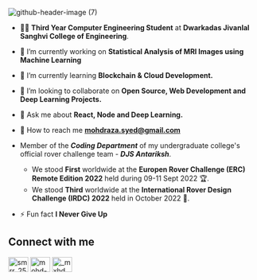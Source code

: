 ![github-header-image (7)](https://user-images.githubusercontent.com/91888013/215090850-bf52493e-f320-4eff-9582-5523fc42a872.png)
- 👨🏻 **Third Year Computer Engineering Student** at **Dwarkadas Jivanlal Sanghvi College of Engineering**.

- 🔭 I’m currently working on **Statistical Analysis of MRI Images using Machine Learning**

- 🌱 I’m currently learning **Blockchain & Cloud Development.**

- 👯 I’m looking to collaborate on **Open Source, Web Development and Deep Learning Projects.**

- 💬 Ask me about **React, Node and Deep Learning.**

- 📩 How to reach me **mohdraza.syed@gmail.com**

- Member of the ***Coding Department*** of my undergraduate college's official rover challenge team - ***DJS Antariksh***. 
  - We stood **First** worldwide at the **Europen Rover Challenge (ERC) Remote Edition 2022** held during 09-11 Sept 2022 🏆.
  - We stood **Third** worldwide at the **International Rover Design Challenge (IRDC) 2022** held in October 2022 🏅.

- ⚡ Fun fact **I Never Give Up**

<!-- <img src="https://media.giphy.com/media/iY8CRBdQXODJSCERIr/giphy.gif" width="35" height="35" style="margin-right: 10px;"/> -->
<h2 align="left">Connect with me</h2>
<p align="left">
<a href="https://twitter.com/smrr_2511" target="blank"><img align="center" src="https://raw.githubusercontent.com/rahuldkjain/github-profile-readme-generator/master/src/images/icons/Social/twitter.svg" alt="smrr_2511" height="30" width="40" /></a>
<a href="https://linkedin.com/in/mohd-raza7110" target="blank"><img align="center" src="https://raw.githubusercontent.com/rahuldkjain/github-profile-readme-generator/master/src/images/icons/Social/linked-in-alt.svg" alt="mohd-raza7110" height="30" width="40" /></a>
<a href="https://instagram.com/_mxhd_raxa" target="blank"><img align="center" src="https://raw.githubusercontent.com/rahuldkjain/github-profile-readme-generator/master/src/images/icons/Social/instagram.svg" alt="_mxhd_raxa" height="30" width="40" /></a>
</p>

<!-- <h1 align="center">🛠️Languages & Tools</h1>

<p align="center">
  <a href="https://skillicons.dev">
    <img src="https://skillicons.dev/icons?i=js,html,css,ae,bootstrap,c,cpp,git,github,django,python,graphql,java,mongodb,mysql,nextjs,netlify,postgres,pytorch,react,redux,regex,solidity,tailwind,vscode,vite,nodejs,express,remix,ai,dart,flutter,selenium,tensorflow,materialui,stackoverflow,svg,androidstudio,codepen,sqlite" />
  </a>
</p>


<h1 align="center">📊 GitHub Stats:</h1>
<p align="center">
  <a href="https://github.com/mohd-raza/github-readme-stats">
    <img src="https://github-readme-stats.vercel.app/api?username=mohd-raza&theme=merko&hide_border=false&include_all_commits=true&count_private=true" height="165">
  </a>
  <a href="https://github.com/mohd-raza/github-readme-stats">
    <img src="https://github-readme-stats.vercel.app/api/top-langs/?username=mohd-raza&show_icons=true&theme=merko&include_all_commits=true&count_private=true&langs_count=7&layout=compact" 
         height="192px"
    />
  </a>

<h1 align="center"> 〽️Contributions: </h1>
<p align="center">
 <a href="https://git.io/streak-stats" align="middle">
    <img src="https://github-readme-streak-stats.herokuapp.com/?user=mohd-raza&theme=merko&hide_border=false">
  </a>
  <br>
  <br>
  <a href="https://github.com/mohd-raza/github-readme-activity-graph">
    <img src="https://activity-graph.herokuapp.com/graph?username=mohd-raza&bg_color=181e17&color=bcdf5d&line=82c92c&point=bac468&area=true&hide_border=true">
  </a>
</p>
 -->

